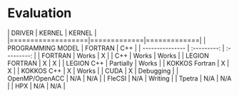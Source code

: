 Evaluation
================
|		DRIVER		|   KERNEL    |   KERNEL    |
|===================|=============|=============|
| PROGRAMMING MODEL | 	FORTRAN   | 	C++    	|
| ---------------	| :---------: | :---------: |
| FORTRAN       	| Works       |    X	    |
| C++   	    	| Works    	  | Works	    |
| LEGION FORTRAN 	| X	          |	   X 	    |
| LEGION C++  		| Partially   | Works	    |
| KOKKOS Fortran 	| X 	      |    X 		|
| KOKKOS C++ 		| X 		  | Works	    |
| CUDA 		    	| X 		  | Debugging 	|
| OpenMP/OpenACC	| N/A 		  | N/A 		|
| FleCSI 	    	| N/A 		  | Writing  	|
| Tpetra 	    	| N/A		  | N/A			|
| HPX	 	    	| N/A 		  | N/A			|

